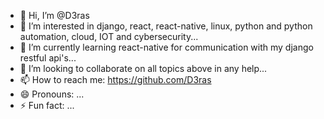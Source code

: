 - 👋 Hi, I’m @D3ras
- 👀 I’m interested in django, react, react-native, linux, python and python automation, cloud, IOT and cybersecurity...
- 🌱 I’m currently learning react-native for communication with my django restful api's...
- 💞️ I’m looking to collaborate on all topics above in any help...
- 📫 How to reach me: https://github.com/D3ras
- 😄 Pronouns: ...
- ⚡ Fun fact: ...

<!---
D3ras/D3ras is a ✨ special ✨ repository because its `README.md` (this file) appears on your GitHub profile.
You can click the Preview link to take a look at your changes.
--->
